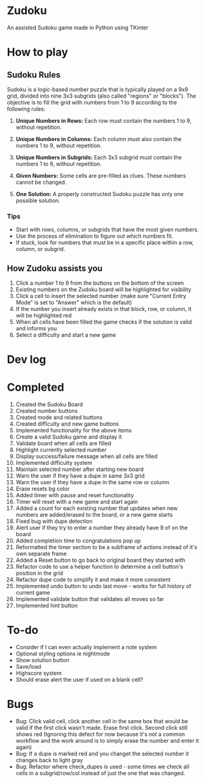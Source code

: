 # Zudoku
An assisted Sudoku game made in Python using TKinter

# How to play
## Sudoku Rules

Sudoku is a logic-based number puzzle that is typically played on a 9x9 grid, divided into nine 3x3 subgrids (also called "regions" or "blocks"). The objective is to fill the grid with numbers from 1 to 9 according to the following rules:

1. **Unique Numbers in Rows:** Each row must contain the numbers 1 to 9, without repetition.

2. **Unique Numbers in Columns:** Each column must also contain the numbers 1 to 9, without repetition.

3. **Unique Numbers in Subgrids:** Each 3x3 subgrid must contain the numbers 1 to 9, without repetition.

4. **Given Numbers:** Some cells are pre-filled as clues. These numbers cannot be changed.

5. **One Solution:** A properly constructed Sudoku puzzle has only one possible solution.

### Tips
- Start with rows, columns, or subgrids that have the most given numbers.
- Use the process of elimination to figure out which numbers fit.
- If stuck, look for numbers that must be in a specific place within a row, column, or subgrid.

## How Zudoku assists you
1. Click a number 1 to 9 from the buttons on the bottom of the screen
2. Existing numbers on the Zudoku board will be highlighted for visibility
3. Click a cell to insert the selected number (make sure "Current Entry Mode" is set to "Answer" which is the default)
4. If the number you insert already exists in that block, row, or column, it will be highlighted red
5. When all cells have been filled the game checks if the solution is valid and informs you
6. Select a difficulty and start a new game
 

# Dev log

# Completed
1. Created the Sudoku Board
2. Created number buttons
3. Created mode and related buttons
4. Created difficulty and new game buttons
5. Implemented functionality for the above items
6. Create a valid Sudoku game and display it
7. Validate board when all cells are filled
8. Highlight currently selected number
9. Display success/failure message when all cells are filled
10. Implemented difficulty system
11. Maintain selected number after starting new board
12. Warn the user if they have a dupe in same 3x3 grid
13. Warn the user if they have a dupe in the same row or column
14. Erase resets bg color
15. Added timer with pause and reset functionality
16. Timer will reset with a new game and start again
17. Added a count for each existing number that updates when new numbers are added/erased to the board, or a new game starts
18. Fixed bug with dupe detection
19. Alert user if they try to enter a number they already have 9 of on the board
20. Added completion time to congratulations pop up
21. Reformatted the timer section to be a subframe of actions instead of it's own separate frame
22. Added a Reset button to go back to original board they started with
23. Refactor code to use a helper function to determine a cell button's position in the grid
24. Refactor dupe code to simplify it and make it more consistent
25. Implemented undo button to undo last move - works for full history of current game
26. Implemented validate button that validates all moves so far
27. Implemented hint button

# To-do
- Consider if I can even actually implement a note system
- Optional styling options ie nightmode
- Show solution button
- Save/load
- Highscore system
- Should erase alert the user if used on a blank cell?

# Bugs
- Bug: Click valid cell, click another cell in the same box that would be valid if the first click wasn't made. Erase first click. Second click still shows red (Ignoring this defect for now because it's not a common workflow and the work around is to simply erase the number and enter it again)
- Bug: If a dupe is marked red and you changet the selected number it changes back to light gray
- Bug: Refactor where check_dupes is used - some times we check all cells in a subgrid/row/col instead of just the one that was changed.


